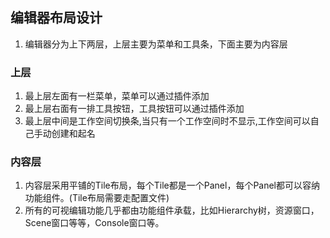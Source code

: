 ## 编辑器布局设计  
1. 编辑器分为上下两层，上层主要为菜单和工具条，下面主要为内容层
### 上层
1. 最上层左面有一栏菜单，菜单可以通过插件添加
2. 最上层右面有一排工具按钮，工具按钮可以通过插件添加
3. 最上层中间是工作空间切换条,当只有一个工作空间时不显示,工作空间可以自己手动创建和起名
### 内容层
1. 内容层采用平铺的Tile布局，每个Tile都是一个Panel，每个Panel都可以容纳功能组件。(Tile布局需要走配置文件)    
2. 所有的可视编辑功能几乎都由功能组件承载，比如Hierarchy树，资源窗口，Scene窗口等等，Console窗口等。  


